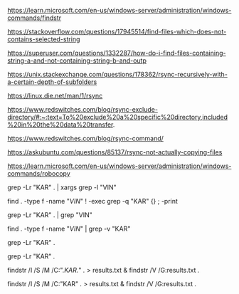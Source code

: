 https://learn.microsoft.com/en-us/windows-server/administration/windows-commands/findstr

https://stackoverflow.com/questions/17945514/find-files-which-does-not-contains-selected-string

https://superuser.com/questions/1332287/how-do-i-find-files-containing-string-a-and-not-containing-string-b-and-outp

https://unix.stackexchange.com/questions/178362/rsync-recursively-with-a-certain-depth-of-subfolders

https://linux.die.net/man/1/rsync

https://www.redswitches.com/blog/rsync-exclude-directory/#:~:text=To%20exclude%20a%20specific%20directory,included%20in%20the%20data%20transfer.

https://www.redswitches.com/blog/rsync-command/

https://askubuntu.com/questions/85137/rsync-not-actually-copying-files

https://learn.microsoft.com/en-us/windows-server/administration/windows-commands/robocopy

grep -Lr "KAR" . | xargs grep -l "VIN"

find . -type f -name "*VIN*" ! -exec grep -q "KAR" {} \; -print

grep -Lr "KAR" . | grep "VIN"

find . -type f -name "*VIN*" | grep -v "KAR"

grep -Lr "KAR" .


grep -Lr "KAR" *.*

findstr /I /S /M /C:".*KAR.*" *.* > results.txt & findstr /V /G:results.txt *.*

findstr /I /S /M /C:"KAR" *.* > results.txt & findstr /V /G:results.txt *.*
